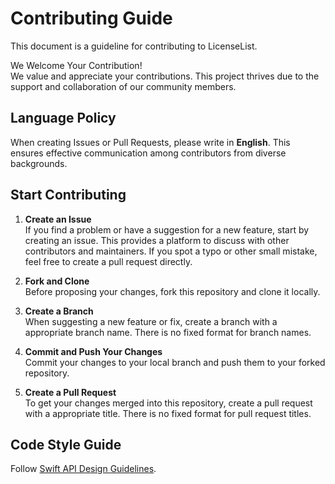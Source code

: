 # Contributing Guide

This document is a guideline for contributing to LicenseList.

We Welcome Your Contribution!  
We value and appreciate your contributions. This project thrives due to the support and collaboration of our community members.

## Language Policy

When creating Issues or Pull Requests, please write in **English**. This ensures effective communication among contributors from diverse backgrounds.

## Start Contributing

1. **Create an Issue**  
   If you find a problem or have a suggestion for a new feature, start by creating an issue. This provides a platform to discuss with other contributors and maintainers. If you spot a typo or other small mistake, feel free to create a pull request directly.

2. **Fork and Clone**  
   Before proposing your changes, fork this repository and clone it locally.

3. **Create a Branch**  
   When suggesting a new feature or fix, create a branch with a appropriate branch name. There is no fixed format for branch names.

4. **Commit and Push Your Changes**  
   Commit your changes to your local branch and push them to your forked repository.

5. **Create a Pull Request**  
   To get your changes merged into this repository, create a pull request with a appropriate title. There is no fixed format for pull request titles.

## Code Style Guide

Follow [Swift API Design Guidelines](https://www.swift.org/documentation/api-design-guidelines/).
